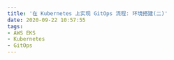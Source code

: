 ```yaml
---
title: '在 Kubernetes 上实现 GitOps 流程: 环境搭建(二)'
date: 2020-09-22 10:57:55
tags:
- AWS EKS
- Kubernetes
- GitOps
---
```


